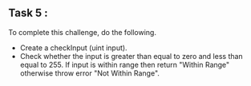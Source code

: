 ## Task 5 :

To complete this challenge, do the following.

- Create a checkInput (uint input).
- Check whether the input is greater than equal to zero and less than equal to 255. If input is within range then return "Within Range" otherwise throw error "Not Within Range".